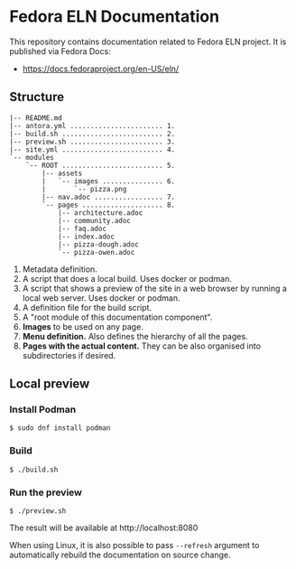 # Fedora ELN Documentation

This repository contains documentation related to Fedora ELN project.
It is published via Fedora Docs:

* https://docs.fedoraproject.org/en-US/eln/

## Structure

```
|-- README.md
|-- antora.yml ....................... 1.
|-- build.sh ......................... 2.
|-- preview.sh ....................... 3.
|-- site.yml ......................... 4.
`-- modules
    `-- ROOT ......................... 5.
        |-- assets
        |   `-- images ............... 6.
        |       `-- pizza.png
        |-- nav.adoc ................. 7.
        `-- pages .................... 8.
            |-- architecture.adoc
            |-- community.adoc
            |-- faq.adoc
            |-- index.adoc
            |-- pizza-dough.adoc
            `-- pizza-owen.adoc
```

1. Metadata definition.
2. A script that does a local build. Uses docker or podman.
3. A script that shows a preview of the site in a web browser by running a local web server. Uses docker or podman.
4. A definition file for the build script.
5. A "root module of this documentation component".
6. **Images** to be used on any page.
7. **Menu definition.** Also defines the hierarchy of all the pages.
8. **Pages with the actual content.** They can be also organised into subdirectories if desired.

## Local preview

### Install Podman

```
$ sudo dnf install podman
```

### Build

```
$ ./build.sh

```

### Run the preview

```
$ ./preview.sh
```

The result will be available at http://localhost:8080

When using Linux, it is also possible to pass `--refresh` argument to automatically
rebuild the documentation on source change.
